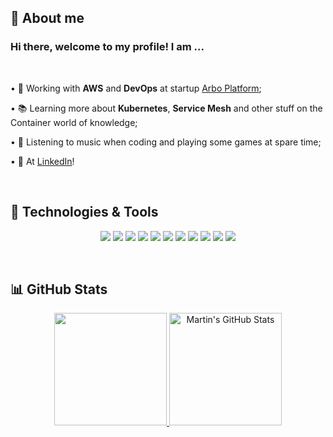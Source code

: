 <h2>👀 About me </h2> 
<div>
  <h3>Hi there, welcome to my profile! I am ... </h3>

  <br/>

  <p> • 🔭 Working with <strong>AWS</strong> and <strong>DevOps</strong> at startup <a href="https://fb.com/arboimoveis">Arbo Platform</a>;</p>

  <p> • 📚 Learning more about <strong>Kubernetes</strong>, <strong>Service Mesh</strong> and other stuff on the Container world of knowledge;</p>

  <p> • 👾 Listening to music when coding and playing some games at spare time;</p>

  <p> • 👥 At <a href="https://www.linkedin.com/in/euthiagoaraujo/">LinkedIn</a>!</p>
</div>

<br/>

<h2>🔧 Technologies & Tools</h2>

<p align="center">
  <img src="https://img.shields.io/badge/OS-Windows/Linux-informational?&logo=windows&logo=linux&labelColor=0e0e0e&logoColor=f5f7fb&color=f5f7fb&style=for-the-badge"/>
  <img src="https://img.shields.io/badge/Editor-VS_Code-informational?&logo=visual-studio-code&labelColor=0e0e0e&logoColor=f5f7fb&color=f5f7fb&style=for-the-badge"/>
  <img src="https://img.shields.io/badge/Code-JavaScript-informational?&logo=javascript&labelColor=0e0e0e&logoColor=f5f7fb&color=f5f7fb&style=for-the-badge"/>
  <img src="https://img.shields.io/badge/Cloud-Amazon_Web_Services-informational?&logo=amazon-aws&labelColor=0e0e0e&logoColor=f5f7fb&color=f5f7fb&style=for-the-badge"/>
  <img src="https://img.shields.io/badge/devops-Github_Actions-informational?&logo=github-actions&labelColor=0e0e0e&logoColor=f5f7fb&color=f5f7fb&style=for-the-badge"/>
  <img src="https://img.shields.io/badge/Code-React/React_Native-informational?&logo=react&labelColor=da1e5b&logoColor=f5f7fb&color=f5f7fb&style=for-the-badge"/>
  <img src="https://img.shields.io/badge/Code-Python-informational?&logo=python&labelColor=da1e5b&logoColor=f5f7fb&color=f5f7fb&style=for-the-badge"/>
  <img src="https://img.shields.io/badge/DB-Postgresql-informational?&logo=postgresql&labelColor=da1e5b&logoColor=f5f7fb&color=f5f7fb&style=for-the-badge"/>
  <img src="https://img.shields.io/badge/DB-MongoDB-informational?&logo=mongodb&labelColor=da1e5b&logoColor=f5f7fb&color=f5f7fb&style=for-the-badge"/>
  <img src="https://img.shields.io/badge/devops-Kubernetes-informational?&logo=kubernetes&labelColor=da1e5b&logoColor=f5f7fb&color=f5f7fb&style=for-the-badge"/>
  <img src="https://img.shields.io/badge/devops-Gitlab_CICD-informational?&logo=gitlab&labelColor=da1e5b&logoColor=f5f7fb&color=f5f7fb&style=for-the-badge"/>
</p>

<br/>

<h2>📊 GitHub Stats</h2>
<p align="center"> 
  <a href="https://github.com/thiagoaraujogit/">
    <img height="180px" src="https://github-readme-stats.vercel.app/api/top-langs/?username=thiagoaraujogit&hide=html&layout=compact&bg_color=0e0e0e&text_color=c9cacc&title_color=fff"  />
  </a>
  <a href="https://github.com/thiagoaraujogit">
    <img height="180px"src="https://github-readme-stats.vercel.app/api?username=thiagoaraujogit&show_icons=true&line_height=27&count_private=true&title_color=fff&text_color=c9cacc&icon_color=da1e5b&bg_color=0e0e0e" alt="Martin's GitHub Stats" />
  </a>
</p>

<br/>
